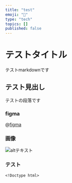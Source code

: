 ```yaml
---
title: "test"
emoji: "📝"
type: "tech"
topics: []
published: false
---
```


# テストタイトル
テストmarkdownです
## テスト見出し
テストの段落です

### figma
@[figma](https://www.figma.com/design/PzTYmTefYmdW8xf8IwYL50)


### 画像
![altテキスト](https://udonko.net/images/title.svg)


### テスト
```
<!Doctype html>

```

